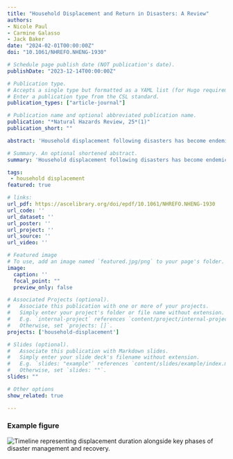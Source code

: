 ```yaml
---
title: "Household Displacement and Return in Disasters: A Review"
authors:
- Nicole Paul
- Carmine Galasso
- Jack Baker
date: "2024-02-01T00:00:00Z"
doi: "10.1061/NHREFO.NHENG-1930"

# Schedule page publish date (NOT publication's date).
publishDate: "2023-12-14T00:00:00Z"

# Publication type.
# Accepts a single type but formatted as a YAML list (for Hugo requirements).
# Enter a publication type from the CSL standard.
publication_types: ["article-journal"]

# Publication name and optional abbreviated publication name.
publication: "*Natural Hazards Review, 25*(1)"
publication_short: ""

abstract: 'Household displacement following disasters has become endemic in many areas worldwide, affecting at least 265 million people between 2008 and 2018. Although this figure includes short-term and potentially life-saving evacuations, there is ample evidence that not all households return after the emergency phase. Protracted displacement is associated with particularly negative consequences for the affected households and community. Yet, existing data on displacement duration are limited, and only a few disaster recovery models incorporate the multitude of factors beyond housing damage that are known to influence household return. This review synthesizes the current literature on disaster-induced displacement, including key terminology and context, the determinants of household return decisions, existing model-based approaches, and opportunities for future research. The identified key determinants of household return can be broadly organized into the following categories: physical damage to the built environment, psychological and social phenomena (e.g., attachment to place, social networks), household demographics (e.g., tenure, socioeconomic status), and pre- and postdisaster policies (e.g., housing reconstruction approach, design of aid programs).'

# Summary. An optional shortened abstract.
summary: 'Household displacement following disasters has become endemic in many areas worldwide, affecting at least 265 million people between 2008 and 2018. Although this figure includes short-term and potentially life-saving evacuations, there is ample evidence that not all households return after the emergency phase. Protracted displacement is associated with particularly negative consequences for the affected households and community. Yet, existing data on displacement duration are limited, and only a few disaster recovery models incorporate the multitude of factors beyond housing damage that are known to influence household return. This review synthesizes the current literature on disaster-induced displacement, including key terminology and context, the determinants of household return decisions, existing model-based approaches, and opportunities for future research.'

tags:
 - household displacement
featured: true

# links:
url_pdf: https://ascelibrary.org/doi/epdf/10.1061/NHREFO.NHENG-1930
url_code: ''
url_dataset: ''
url_poster: ''
url_project: ''
url_source: ''
url_video: ''

# Featured image
# To use, add an image named `featured.jpg/png` to your page's folder. 
image:
  caption: ''
  focal_point: ""
  preview_only: false

# Associated Projects (optional).
#   Associate this publication with one or more of your projects.
#   Simply enter your project's folder or file name without extension.
#   E.g. `internal-project` references `content/project/internal-project/index.md`.
#   Otherwise, set `projects: []`.
projects: ['household-displacement']

# Slides (optional).
#   Associate this publication with Markdown slides.
#   Simply enter your slide deck's filename without extension.
#   E.g. `slides: "example"` references `content/slides/example/index.md`.
#   Otherwise, set `slides: ""`.
slides: ""

# Other options
show_related: true

---
```

### Example figure
![Timeline representing displacement duration alongside key phases of disaster management and recovery.](publication/journal-article/2024_displacement_review.png "Timeline representing displacement duration alongside key phases of disaster management and recovery.")
